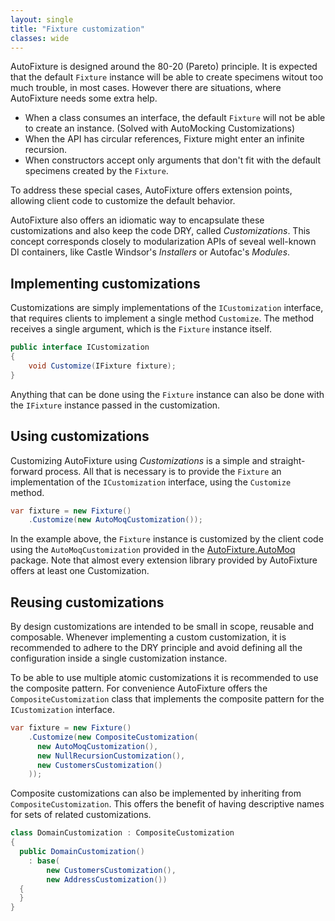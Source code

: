 ```yaml
---
layout: single
title: "Fixture customization"
classes: wide
---
```


AutoFixture is designed around the 80-20 (Pareto) principle. It is expected that the default `Fixture` instance will be able to create specimens witout too much trouble, in most cases. However there are situations, where AutoFixture needs some extra help.

- When a class consumes an interface, the default `Fixture` will not be able to create an instance. (Solved with AutoMocking Customizations)
- When the API has circular references, Fixture might enter an infinite recursion.
- When constructors accept only arguments that don't fit with the default specimens created by the `Fixture`.

To address these special cases, AutoFixture offers extension points, allowing client code to customize the default behavior.

AutoFixture also offers an idiomatic way to encapsulate these customizations and also keep the code DRY, called _Customizations_. This concept corresponds closely to modularization APIs of seveal well-known DI containers, like Castle Windsor's _Installers_ or Autofac's _Modules_.

## Implementing customizations

Customizations are simply implementations of the `ICustomization` interface, that requires clients to implement a single method `Customize`. The method receives a single argument, which is the `Fixture` instance itself.

```csharp
public interface ICustomization
{
    void Customize(IFixture fixture);
}
```

Anything that can be done using the `Fixture` instance can also be done with the `IFixture` instance passed in the customization.

## Using customizations

Customizing AutoFixture using _Customizations_ is a simple and straight-forward process. All that is necessary is to provide the `Fixture` an implementation of the `ICustomization` interface, using the `Customize` method.

```csharp
var fixture = new Fixture()
    .Customize(new AutoMoqCustomization());
```

In the example above, the `Fixture` instance is customized by the client code using the `AutoMoqCustomization` provided in the [AutoFixture.AutoMoq](https://www.nuget.org/packages/AutoFixture.AutoMoq/) package. Note that almost every extension library provided by AutoFixture offers at least one Customization.

## Reusing customizations

By design customizations are intended to be small in scope, reusable and composable. Whenever implementing a custom customization, it is recommended to adhere to the DRY principle and avoid defining all the configuration inside a single customization instance.

To be able to use multiple atomic customizations it is recommended to use the composite pattern. For convenience AutoFixture offers the `CompositeCustomization` class that implements the composite pattern for the `ICustomization` interface.

```csharp
var fixture = new Fixture()
    .Customize(new CompositeCustomization(
      new AutoMoqCustomization(),
      new NullRecursionCustomization(),
      new CustomersCustomization()
    ));
```

Composite customizations can also be implemented by inheriting from `CompositeCustomization`. This offers the benefit of having descriptive names for sets of related customizations.

```csharp
class DomainCustomization : CompositeCustomization
{
  public DomainCustomization()
    : base(
        new CustomersCustomization(),
        new AddressCustomization())
  {
  }
}
```
